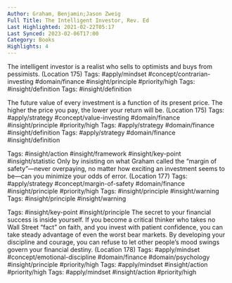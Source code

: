 ```yaml
---
Author: Graham, Benjamin;Jason Zweig
Full Title: The Intelligent Investor, Rev. Ed
Last Highlighted: 2021-02-22T05:17
Last Synced: 2023-02-06T17:00
Category: Books
Highlights: 4
---
```

The intelligent investor is a realist who sells to optimists and buys from pessimists. (Location 175)
Tags: #apply/mindset #concept/contrarian-investing #domain/finance #insight/principle #priority/high
Tags: #insight/definition
Tags: #insight/definition
  
The future value of every investment is a function of its present price. The higher the price you pay, the lower your return will be. (Location 175)
Tags: #apply/strategy #concept/value-investing #domain/finance #insight/principle #priority/high
Tags: #apply/strategy #domain/finance #insight/definition
Tags: #apply/strategy #domain/finance #insight/definition
  
Tags: #insight/action #insight/framework #insight/key-point #insight/statistic
Only by insisting on what Graham called the “margin of safety”—never overpaying, no matter how exciting an investment seems to be—can you minimize your odds of error. (Location 177)
Tags: #apply/strategy #concept/margin-of-safety #domain/finance #insight/principle #priority/high
Tags: #insight/principle #insight/warning
Tags: #insight/principle #insight/warning
  
Tags: #insight/key-point #insight/principle
The secret to your financial success is inside yourself. If you become a critical thinker who takes no Wall Street “fact” on faith, and you invest with patient confidence, you can take steady advantage of even the worst bear markets. By developing your discipline and courage, you can refuse to let other people’s mood swings govern your financial destiny. (Location 178)
Tags: #apply/mindset #concept/emotional-discipline #domain/finance #domain/psychology #insight/principle #priority/high
Tags: #apply/mindset #insight/action #priority/high
Tags: #apply/mindset #insight/action #priority/high